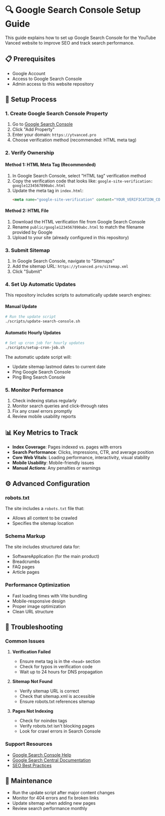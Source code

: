 # 🔍 Google Search Console Setup Guide

This guide explains how to set up Google Search Console for the YouTube Vanced website to improve SEO and track search performance.

## 📋 Prerequisites

- Google Account
- Access to Google Search Console
- Admin access to this website repository

## 🔧 Setup Process

### 1. Create Google Search Console Property

1. Go to [Google Search Console](https://search.google.com/search-console/)
2. Click "Add Property"
3. Enter your domain: `https://ytvanced.pro`
4. Choose verification method (recommended: HTML meta tag)

### 2. Verify Ownership

#### Method 1: HTML Meta Tag (Recommended)
1. In Google Search Console, select "HTML tag" verification method
2. Copy the verification code that looks like: `google-site-verification: google1234567890abc.html`
3. Update the meta tag in `index.html`:
   ```html
   <meta name="google-site-verification" content="YOUR_VERIFICATION_CODE_HERE" />
   ```

#### Method 2: HTML File
1. Download the HTML verification file from Google Search Console
2. Rename `public/google1234567890abc.html` to match the filename provided by Google
3. Upload to your site (already configured in this repository)

### 3. Submit Sitemap

1. In Google Search Console, navigate to "Sitemaps"
2. Add the sitemap URL: `https://ytvanced.pro/sitemap.xml`
3. Click "Submit"

### 4. Set Up Automatic Updates

This repository includes scripts to automatically update search engines:

#### Manual Update
```bash
# Run the update script
./scripts/update-search-console.sh
```

#### Automatic Hourly Updates
```bash
# Set up cron job for hourly updates
./scripts/setup-cron-job.sh
```

The automatic update script will:
- Update sitemap lastmod dates to current date
- Ping Google Search Console
- Ping Bing Search Console

### 5. Monitor Performance

1. Check indexing status regularly
2. Monitor search queries and click-through rates
3. Fix any crawl errors promptly
4. Review mobile usability reports

## 📊 Key Metrics to Track

- **Index Coverage**: Pages indexed vs. pages with errors
- **Search Performance**: Clicks, impressions, CTR, and average position
- **Core Web Vitals**: Loading performance, interactivity, visual stability
- **Mobile Usability**: Mobile-friendly issues
- **Manual Actions**: Any penalties or warnings

## ⚙️ Advanced Configuration

### robots.txt
The site includes a `robots.txt` file that:
- Allows all content to be crawled
- Specifies the sitemap location

### Schema Markup
The site includes structured data for:
- SoftwareApplication (for the main product)
- Breadcrumbs
- FAQ pages
- Article pages

### Performance Optimization
- Fast loading times with Vite bundling
- Mobile-responsive design
- Proper image optimization
- Clean URL structure

## 🚨 Troubleshooting

### Common Issues

1. **Verification Failed**
   - Ensure meta tag is in the `<head>` section
   - Check for typos in verification code
   - Wait up to 24 hours for DNS propagation

2. **Sitemap Not Found**
   - Verify sitemap URL is correct
   - Check that sitemap.xml is accessible
   - Ensure robots.txt references sitemap

3. **Pages Not Indexing**
   - Check for noindex tags
   - Verify robots.txt isn't blocking pages
   - Look for crawl errors in Search Console

### Support Resources

- [Google Search Console Help](https://support.google.com/webmasters/)
- [Google Search Central Documentation](https://developers.google.com/search)
- [SEO Best Practices](https://developers.google.com/search/docs/beginner/seo-starter-guide)

## 🔄 Maintenance

- Run the update script after major content changes
- Monitor for 404 errors and fix broken links
- Update sitemap when adding new pages
- Review search performance monthly